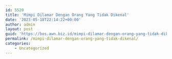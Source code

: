 ```yaml
---
id: 5520
title: 'Mimpi Dilamar Dengan Orang Yang Tidak Dikenal'
date: '2023-05-18T22:14:22+00:00'
author: admin
layout: post
guid: 'https://bos.awn.biz.id/mimpi-dilamar-dengan-orang-yang-tidak-dikenal/'
permalink: /mimpi-dilamar-dengan-orang-yang-tidak-dikenal/
categories:
    - Uncategorized
---
```


